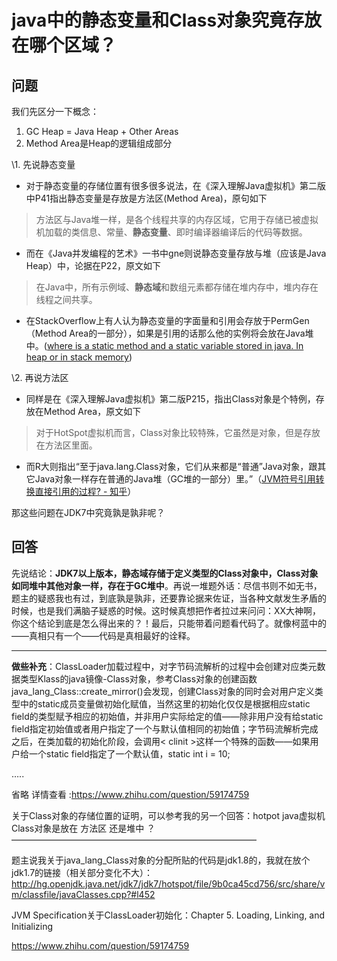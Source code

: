 # java中的静态变量和Class对象究竟存放在哪个区域？

## 问题

我们先区分一下概念：

1. GC Heap = Java Heap + Other Areas
2. Method Area是Heap的逻辑组成部分

\1. 先说静态变量

- 对于静态变量的存储位置有很多很多说法，在《深入理解Java虚拟机》第二版中P41指出静态变量是存放是方法区(Method Area)，原句如下

> 方法区与Java堆一样，是各个线程共享的内存区域，它用于存储已被虚拟机加载的类信息、常量、**静态变量**、即时编译器编译后的代码等数据。

- 而在《Java并发编程的艺术》一书中gne则说静态变量存放与堆（应该是Java Heap）中，论据在P22，原文如下

> 在Java中，所有示例域、**静态域**和数组元素都存储在堆内存中，堆内存在线程之间共享。

- 在StackOverflow上有人认为静态变量的字面量和引用会存放于PermGen（Method Area的一部分），如果是引用的话那么他的实例将会放在Java堆中。([where is a static method and a static variable stored in java. In heap or in stack memory](https://link.zhihu.com/?target=http%3A//stackoverflow.com/questions/8387989/where-is-a-static-method-and-a-static-variable-stored-in-java-in-heap-or-in-sta))

\2. 再说方法区

- 同样是在《深入理解Java虚拟机》第二版P215，指出Class对象是个特例，存放在Method Area，原文如下

> 对于HotSpot虚拟机而言，Class对象比较特殊，它虽然是对象，但是存放在方法区里面。

- 而R大则指出“至于java.lang.Class对象，它们从来都是“普通”Java对象，跟其它Java对象一样存在普通的Java堆（GC堆的一部分）里。”（[JVM符号引用转换直接引用的过程? - 知乎](https://www.zhihu.com/question/50258991)）

那这些问题在JDK7中究竟孰是孰非呢？





## 回答

先说结论：**JDK7以上版本，静态域存储于定义类型的Class对象中，Class对象如同堆中其他对象一样，存在于GC堆中**。再说一堆题外话：尽信书则不如无书，题主的疑惑我也有过，到底孰是孰非，还要靠论据来佐证，当各种文献发生矛盾的时候，也是我们满脑子疑惑的时候。这时候真想把作者拉过来问问：XX大神啊，你这个结论到底是怎么得出来的？！最后，只能带着问题看代码了。就像柯蓝中的——真相只有一个——代码是真相最好的诠释。

----------------------------------------------------

**做些补充**：ClassLoader加载过程中，对字节码流解析的过程中会创建对应类元数据类型Klass的java镜像-Class对象，参考Class对象的创建函数java_lang_Class::create_mirror()会发现，创建Class对象的同时会对用户定义类型中的static成员变量做初始化赋值，当然这里的初始化仅仅是根据相应static field的类型赋予相应的初始值，并非用户实际给定的值——除非用户没有给static field指定初始值或者用户指定了一个与默认值相同的初始值；字节码流解析完成之后，在类加载的初始化阶段，会调用< clinit >这样一个特殊的函数——如果用户给一个static field指定了一个默认值，static int i = 10;

…..

省略  详情查看  :https://www.zhihu.com/question/59174759

关于Class对象的存储位置的证明，可以参考我的另一个回答：hotpot java虚拟机Class对象是放在 方法区 还是堆中 ？
————————————————————————————

题主说我关于java_lang_Class对象的分配所贴的代码是jdk1.8的，我就在放个jdk1.7的链接（相关部分变化不大）：http://hg.openjdk.java.net/jdk7/jdk7/hotspot/file/9b0ca45cd756/src/share/vm/classfile/javaClasses.cpp?#l452

JVM Specification关于ClassLoader初始化：Chapter 5. Loading, Linking, and Initializing









https://www.zhihu.com/question/59174759